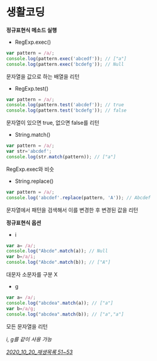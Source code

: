 # 생활코딩

**정규표현식 메소드 실행**

- RegExp.exec()

```javascript
var pattern = /a/;
console.log(pattern.exec('abcedf')); // ["a"]
console.log(pattern.exec('bcdefg')); // Null
```

문자열을 값으로 하는 배열을 리턴

- RegExp.test()

```javascript
var pattern = /a/;
console.log(pattern.test('abcdef')); // true
console.log(pattern.test('bcdefg')); // false
```

문자열이 있으면 true, 없으면 false를 리턴

- String.match()

``` javascript
var pattern = /a/;
var str='abcdef';
console.log(str.match(pattern)); // ["a"]
```

RegExp.exec와 비슷

- String.replace()

``` javascript
var pattern = /a/;
console.log('abcdef'.replace(pattern, 'A')); // Abcdef
```

문자열에서 패턴을 검색해서 이를 변경한 후 변경된 값을 리턴



**정규표현식 옵션**

- i

``` javascript
var a= /a/;
console.log("Abcde".match(a)); // Null
var b=/a/i;
console.log("Abcde".match(b)); // ["A"]
```

대문자 소문자를 구분 X

- g

``` javascript
var a= /a/;
console.log("abcdea".match(a)); // ["a"]
var b=/a/g;
console.log("abcdea".match(b)); // ["a","a"]
```

모든 문자열을 리턴

*i, g를 같이 사용 가능*



*<u>2020_10_20_재생목록  51~53</u>*

